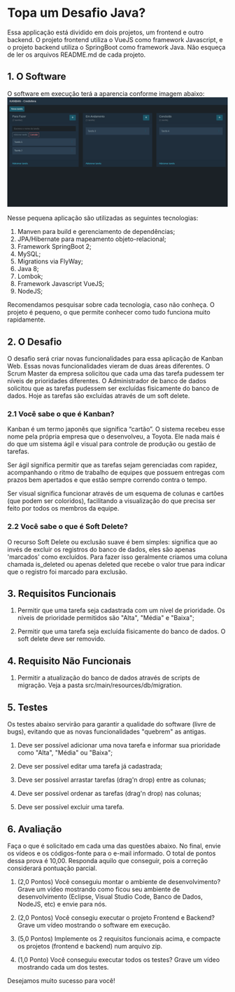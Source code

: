 # Topa um Desafio Java?

Essa applicação está dividido em dois projetos, um frontend e outro backend. O projeto frontend utiliza o VueJS como framework Javascript, e o projeto backend utiliza o SpringBoot como framework Java. Não esqueça de ler os arquivos README.md de cada projeto.

## 1. O Software

O software em execução terá a aparencia conforme imagem abaixo:
![demo](demo.png)

Nesse pequena aplicação são utilizadas as seguintes tecnologias:

1. Manven para build e gerenciamento de dependências;
2. JPA/Hibernate para mapeamento objeto-relacional;
3. Framework SpringBoot 2;
4. MySQL;
5. Migrations via FlyWay;
6. Java 8;
7. Lombok;
8. Framework Javascript VueJS;
9. NodeJS;

Recomendamos pesquisar sobre cada tecnologia, caso não conheça. O projeto é pequeno, o que permite conhecer como tudo funciona muito rapidamente.

## 2. O Desafio

O desafio será criar novas funcionalidades para essa aplicação de Kanban Web. Essas novas funcionalidades vieram de duas áreas diferentes. O Scrum Master da empresa solicitou que cada uma das tarefa pudessem ter níveis de prioridades diferentes. O Administrador de banco de dados solicitou que as tarefas pudessem ser excluídas fisicamente do banco de dados. Hoje as tarefas são excluídas através de um soft delete.

### 2.1 Você sabe o que é Kanban?

Kanban é um termo japonês que significa “cartão”. O sistema recebeu esse nome pela própria empresa que o desenvolveu, a Toyota. Ele nada mais é do que um sistema ágil e visual para controle de produção ou gestão de tarefas.

Ser ágil significa permitir que as tarefas sejam gerenciadas com rapidez, acompanhando o ritmo de trabalho de equipes que possuem entregas com prazos bem apertados e que estão sempre correndo contra o tempo.

Ser visual significa funcionar através de um esquema de colunas e cartões (que podem ser coloridos), facilitando a visualização do que precisa ser feito por todos os membros da equipe.

### 2.2 Você sabe o que é Soft Delete?

O recurso Soft Delete ou exclusão suave é bem simples: significa que ao invés de excluir os registros do banco de dados, eles são apenas 'marcados' como excluídos. Para fazer isso geralmente criamos uma coluna chamada is_deleted ou apenas deleted que recebe o valor true para indicar que o registro foi marcado para exclusão.


## 3. Requisitos Funcionais

1. Permitir que uma tarefa seja cadastrada com um nível de prioridade. Os níveis de prioridade permitidos são "Alta", "Média" e "Baixa";

2. Permitir que uma tarefa seja excluída fisicamente do banco de dados. O soft delete deve ser removido.


## 4. Requisito Não Funcionais

1. Permitir a atualização do banco de dados através de scripts de migração. Veja a pasta src/main/resources/db/migration.


## 5. Testes

Os testes abaixo servirão para garantir a qualidade do software (livre de bugs), evitando que as novas funcionalidades "quebrem" as antigas. 

1. Deve ser possível adicionar uma nova tarefa e informar sua prioridade como "Alta", "Média" ou "Baixa";

2. Deve ser possível editar uma tarefa já cadastrada;

3. Deve ser possível arrastar tarefas (drag'n drop) entre as colunas;

4. Deve ser possível ordenar as tarefas (drag'n drop) nas colunas;

5. Deve ser possível excluir uma tarefa.

## 6. Avaliação

Faça o que é solicitado em cada uma das questões abaixo. No final, envie os vídeos e os códigos-fonte para o e-mail informado.
O total de pontos dessa prova é 10,00. Responda aquilo que conseguir, pois a correção considerará pontuação parcial.


1. (2,0 Pontos) Você conseguiu montar o ambiente de desenvolvimento? Grave um vídeo mostrando como ficou seu ambiente de desenvolvimento (Eclipse, Visual Studio Code, Banco de Dados, NodeJS, etc) e envie para nós.

2. (2,0 Pontos) Você consegiu executar o projeto Frontend e Backend? Grave um vídeo mostrando o software em execução.

3. (5,0 Pontos) Implemente os 2 requisitos funcionais acima, e compacte os projetos (frontend e backend) num arquivo zip.

4. (1,0 Ponto) Você conseguiu executar todos os testes? Grave um vídeo mostrando cada um dos testes.

Desejamos muito sucesso para você!
